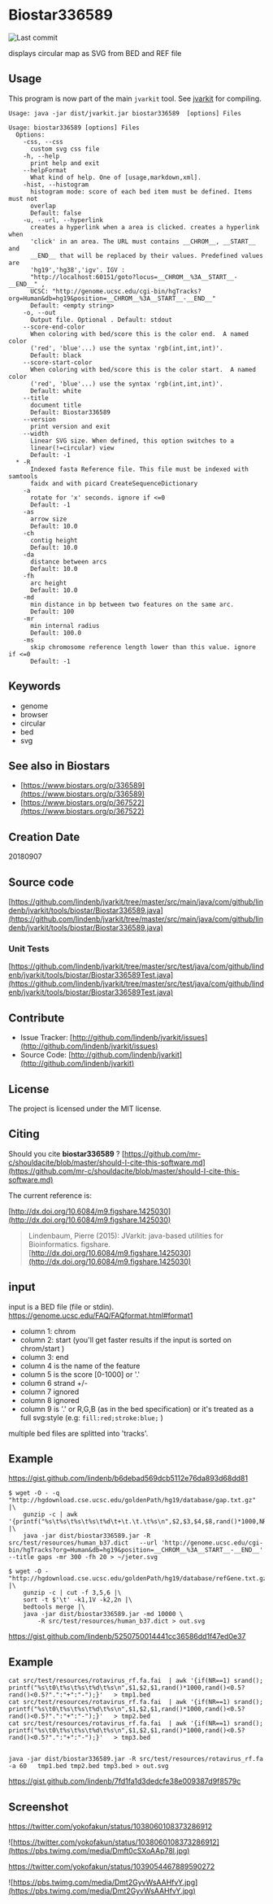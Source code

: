 # Biostar336589

![Last commit](https://img.shields.io/github/last-commit/lindenb/jvarkit.png)

displays circular map as SVG from BED and REF file


## Usage


This program is now part of the main `jvarkit` tool. See [jvarkit](JvarkitCentral.md) for compiling.


```
Usage: java -jar dist/jvarkit.jar biostar336589  [options] Files

Usage: biostar336589 [options] Files
  Options:
    -css, --css
      custom svg css file
    -h, --help
      print help and exit
    --helpFormat
      What kind of help. One of [usage,markdown,xml].
    -hist, --histogram
      histogram mode: score of each bed item must be defined. Items must not 
      overlap 
      Default: false
    -u, --url, --hyperlink
      creates a hyperlink when a area is clicked. creates a hyperlink when 
      'click' in an area. The URL must contains __CHROM__, __START__ and 
      __END__ that will be replaced by their values. Predefined values are 
      'hg19','hg38','igv'. IGV : 
      "http://localhost:60151/goto?locus=__CHROM__%3A__START__-__END__" , 
      UCSC: "http://genome.ucsc.edu/cgi-bin/hgTracks?org=Human&db=hg19&position=__CHROM__%3A__START__-__END__"
      Default: <empty string>
    -o, --out
      Output file. Optional . Default: stdout
    --score-end-color
      When coloring with bed/score this is the color end.  A named color 
      ('red', 'blue'...) use the syntax 'rgb(int,int,int)'.
      Default: black
    --score-start-color
      When coloring with bed/score this is the color start.  A named color 
      ('red', 'blue'...) use the syntax 'rgb(int,int,int)'.
      Default: white
    --title
      document title
      Default: Biostar336589
    --version
      print version and exit
    --width
      Linear SVG size. When defined, this option switches to a 
      linear(!=circular) view
      Default: -1
  * -R
      Indexed fasta Reference file. This file must be indexed with samtools 
      faidx and with picard CreateSequenceDictionary
    -a
      rotate for 'x' seconds. ignore if <=0
      Default: -1
    -as
      arrow size
      Default: 10.0
    -ch
      contig height
      Default: 10.0
    -da
      distance between arcs
      Default: 10.0
    -fh
      arc height
      Default: 10.0
    -md
      min distance in bp between two features on the same arc.
      Default: 100
    -mr
      min internal radius
      Default: 100.0
    -ms
      skip chromosome reference length lower than this value. ignore if <=0
      Default: -1

```


## Keywords

 * genome
 * browser
 * circular
 * bed
 * svg



## See also in Biostars

 * [https://www.biostars.org/p/336589](https://www.biostars.org/p/336589)
 * [https://www.biostars.org/p/367522](https://www.biostars.org/p/367522)



## Creation Date

20180907

## Source code 

[https://github.com/lindenb/jvarkit/tree/master/src/main/java/com/github/lindenb/jvarkit/tools/biostar/Biostar336589.java](https://github.com/lindenb/jvarkit/tree/master/src/main/java/com/github/lindenb/jvarkit/tools/biostar/Biostar336589.java)

### Unit Tests

[https://github.com/lindenb/jvarkit/tree/master/src/test/java/com/github/lindenb/jvarkit/tools/biostar/Biostar336589Test.java](https://github.com/lindenb/jvarkit/tree/master/src/test/java/com/github/lindenb/jvarkit/tools/biostar/Biostar336589Test.java)


## Contribute

- Issue Tracker: [http://github.com/lindenb/jvarkit/issues](http://github.com/lindenb/jvarkit/issues)
- Source Code: [http://github.com/lindenb/jvarkit](http://github.com/lindenb/jvarkit)

## License

The project is licensed under the MIT license.

## Citing

Should you cite **biostar336589** ? [https://github.com/mr-c/shouldacite/blob/master/should-I-cite-this-software.md](https://github.com/mr-c/shouldacite/blob/master/should-I-cite-this-software.md)

The current reference is:

[http://dx.doi.org/10.6084/m9.figshare.1425030](http://dx.doi.org/10.6084/m9.figshare.1425030)

> Lindenbaum, Pierre (2015): JVarkit: java-based utilities for Bioinformatics. figshare.
> [http://dx.doi.org/10.6084/m9.figshare.1425030](http://dx.doi.org/10.6084/m9.figshare.1425030)


## input

input is a BED file (file or stdin). https://genome.ucsc.edu/FAQ/FAQformat.html#format1

  * column 1: chrom
  * column 2: start (you'll get faster results if the input is sorted on chrom/start )
  * column 3: end
  * column 4 is the name of the feature
  * column 5 is the score [0-1000] or '.'
  * column 6 strand +/-
  * column 7 ignored
  * column 8 ignored
  * column 9 is '.' or R,G,B (as in the bed specification) or it's treated as a full svg:style (e.g: `fill:red;stroke:blue;` ) 


multiple bed files are splitted into 'tracks'.

## Example


https://gist.github.com/lindenb/b6debad569dcb5112e76da893d68dd81

```
$ wget -O - -q  "http://hgdownload.cse.ucsc.edu/goldenPath/hg19/database/gap.txt.gz" |\
	gunzip -c | awk '{printf("%s\t%s\t%s\t%s\t%d\t+\t.\t.\t%s\n",$2,$3,$4,$8,rand()*1000,NR%20==0?"255,0,250":".");}' |\
	java -jar dist/biostar336589.jar -R src/test/resources/human_b37.dict   --url 'http://genome.ucsc.edu/cgi-bin/hgTracks?org=Human&db=hg19&position=__CHROM__%3A__START__-__END__' --title gaps -mr 300 -fh 20 > ~/jeter.svg 
```

```
$ wget -O - "http://hgdownload.cse.ucsc.edu/goldenPath/hg19/database/refGene.txt.gz" |\
	gunzip -c | cut -f 3,5,6 |\
	sort -t $'\t' -k1,1V -k2,2n |\
	bedtools merge |\
	java -jar dist/biostar336589.jar -md 10000 \
	 	-R src/test/resources/human_b37.dict > out.svg
```

https://gist.github.com/lindenb/5250750014441cc36586dd1f47ed0e37

## Example

```
cat src/test/resources/rotavirus_rf.fa.fai  | awk '{if(NR==1) srand(); printf("%s\t0\t%s\t%s\t%d\t%s\n",$1,$2,$1,rand()*1000,rand()<0.5?rand()<0.5?".":"+":"-");}'   > tmp1.bed
cat src/test/resources/rotavirus_rf.fa.fai  | awk '{if(NR==1) srand(); printf("%s\t0\t%s\t%s\t%d\t%s\n",$1,$2,$1,rand()*1000,rand()<0.5?rand()<0.5?".":"+":"-");}'   > tmp2.bed
cat src/test/resources/rotavirus_rf.fa.fai  | awk '{if(NR==1) srand(); printf("%s\t0\t%s\t%s\t%d\t%s\n",$1,$2,$1,rand()*1000,rand()<0.5?rand()<0.5?".":"+":"-");}'   > tmp3.bed


java -jar dist/biostar336589.jar -R src/test/resources/rotavirus_rf.fa -a 60   tmp1.bed tmp2.bed tmp3.bed > out.svg
```

https://gist.github.com/lindenb/7fd1fa1d3dedcfe38e009387d9f8579c


## Screenshot


https://twitter.com/yokofakun/status/1038060108373286912

![https://twitter.com/yokofakun/status/1038060108373286912](https://pbs.twimg.com/media/Dmft0cSXoAAp78l.jpg)

https://twitter.com/yokofakun/status/1039054467889590272

![https://pbs.twimg.com/media/Dmt2GyvWsAAHfvY.jpg](https://pbs.twimg.com/media/Dmt2GyvWsAAHfvY.jpg)



